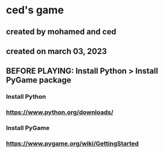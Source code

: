 # ced's game
## created by mohamed and ced

## created on march 03, 2023

## BEFORE PLAYING: Install Python > Install PyGame package
### Install Python
### https://www.python.org/downloads/

### Install PyGame
### https://www.pygame.org/wiki/GettingStarted